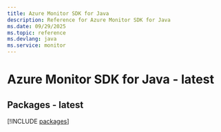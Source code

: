 ```yaml
---
title: Azure Monitor SDK for Java
description: Reference for Azure Monitor SDK for Java
ms.date: 09/29/2025
ms.topic: reference
ms.devlang: java
ms.service: monitor
---
```

# Azure Monitor SDK for Java - latest
## Packages - latest
[!INCLUDE [packages](monitor-index.md)]